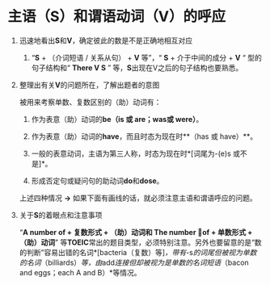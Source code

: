 # 主语（S）和谓语动词（V）的呼应

1. 迅速地看出**S**和**V**，确定彼此的数是不是正确地相互对应

    1. “**S** + （介词短语 / 关系从句） + **V** 等”，“ **S** + 介于中间的成分 + **V** “ 型的句子结构和“ **There V S** ” 等，**S**出现在V之后的句子结构也要熟悉。

1. 整理出有关**V**的问题所在，了解出题者的意图

    被用来考察单数、复数区别的（助）动词有：

    1. 作为表意（助）动词的**be（is 或 are；was或 were）**。

    1. 作为表意（助）动词的**have**，而且时态为现在时**（has 或 have）**。

    1. 一般的表意动词，主语为第三人称，时态为现在时*[词尾为-(e)s 或不是]*。

    1. 形成否定句或疑问句的助动词**do**和**dose**。

    上述四种情况 **->** 如果下面有画线的话，就必须注意主语和谓语呼应的问题。

1. 关于**S**的着眼点和注意事项

    “**A number of + 复数形式 + （助）动词和 The number of + 单数形式 + （助）动词**” 等**TOEIC**常出的题目类型，必须特别注意。另外也要留意的是“数的判断”容易出错的名词*[bacteria（复数）等]*，带有*-s*的词尾但被视为单数的名词*（billiards）*等，由*add*连接但却被视为是单数的名词短语*（bacon and eggs；each A and B）*等情况。